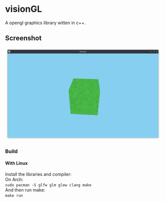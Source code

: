 # visionGL
A opengl graphics library witten in c++.

## Screenshot
![screenshot](Screenshot.png)

### Build  
#### With Linux  
Install the libraries and compiler:  
On Arch:  
`sudo pacman -S glfw glm glew clang make`  
And then run make:  
`make run`